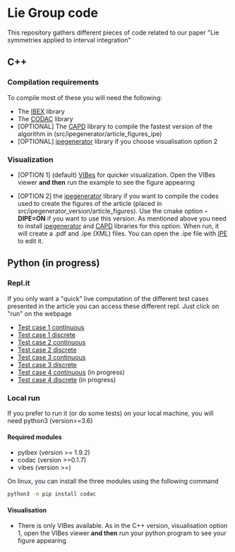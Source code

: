 # Lie Group code

This repository gathers different pieces of code related to our paper "Lie symmetries applied to interval integration" 


## C++

### Compilation requirements

To compile most of these you will need the following:
- The [IBEX](http://www.ibex-lib.org/) library
- The [CODAC](http://codac.io/) library
- [OPTIONAL] The [CAPD](http://capd.ii.uj.edu.pl/) library to compile the fastest version of the 
  algorithm in (src/ipegenerator/article_figures_ipe)
- [OPTIONAL] [ipegenerator](https://github.com/JulienDamers/ipe_generator) library if you choose 
  visualisation option 2

### Visualization
- [OPTION 1] (default)  [VIBes](https://enstabretagnerobotics.github.io/VIBES/) for quicker 
  visualization. Open the VIBes viewer **and then** run the example to see the figure appearing

- [OPTION 2] the [ipegenerator](https://github.com/JulienDamers/ipe_generator) library if you 
  want to compile the codes used to create the figures of the article  (placed in 
  src/ipegenerator_version/article_figures). Use the cmake option __-DIPE=ON__ if you want to use 
  this 
  version. As mentioned above you need to install [ipegenerator](https://github.com/JulienDamers/ipe_generator) 
  and [CAPD](http://capd.ii.uj.edu.pl/) libraries for this  option. When run, it will create a 
  .pdf and .ipe (XML) files. You can open the .ipe file with [IPE](https://ipe.otfried.org/) to 
  edit it.


## Python (in progress)

### Repl.it

If you only want a "quick" live computation of the different test cases presented in the article 
you can access these different repl. Just click on "run" on the webpage

- [Test case 1 continuous](https://replit.com/@JulienDamers/Lie-symmetries-test-case-1-continuous)
- [Test case 1 discrete](https://replit.com/@JulienDamers/Lie-symmetries-test-case-1-discrete)
- [Test case 2 continuous](https://replit.com/@JulienDamers/Lie-symmetries-test-case-2-continuous)
- [Test case 2 discrete](https://replit.com/@JulienDamers/Lie-symmetries-test-case-2-discrete)
- [Test case 3 continuous](https://replit.com/@JulienDamers/Lie-symmetries-test-case-3-continuous)
- [Test case 3 discrete](https://replit.com/@JulienDamers/Lie-symmetries-test-case-3-discrete)
- [Test case 4 continuous]() (in progress)
- [Test case 4 discrete]() (in progress)


### Local run

If you prefer to run it (or do some tests) on your local machine, you will need python3 
(version>=3.6)


#### Required modules

- pyIbex (version >= 1.9.2)
- codac (version >=0.1.7)
- vibes (version >=)

On linux, you can install the three modules using the following command
```sh
python3 -m pip install codac
```

#### Visualisation

- There is only VIBes available. As in the C++ version, visualisation option 1, open the VIBes 
  viewer **and then** run your python program to see your figure appearing
